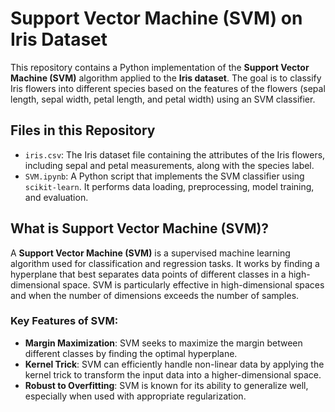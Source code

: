 # Support Vector Machine (SVM) on Iris Dataset

This repository contains a Python implementation of the **Support Vector Machine (SVM)** algorithm applied to the **Iris dataset**. The goal is to classify Iris flowers into different species based on the features of the flowers (sepal length, sepal width, petal length, and petal width) using an SVM classifier.

## Files in this Repository

- `iris.csv`: The Iris dataset file containing the attributes of the Iris flowers, including sepal and petal measurements, along with the species label.
- `SVM.ipynb`: A Python script that implements the SVM classifier using `scikit-learn`. It performs data loading, preprocessing, model training, and evaluation.

## What is Support Vector Machine (SVM)?

A **Support Vector Machine (SVM)** is a supervised machine learning algorithm used for classification and regression tasks. It works by finding a hyperplane that best separates data points of different classes in a high-dimensional space. SVM is particularly effective in high-dimensional spaces and when the number of dimensions exceeds the number of samples.

### Key Features of SVM:
- **Margin Maximization**: SVM seeks to maximize the margin between different classes by finding the optimal hyperplane.
- **Kernel Trick**: SVM can efficiently handle non-linear data by applying the kernel trick to transform the input data into a higher-dimensional space.
- **Robust to Overfitting**: SVM is known for its ability to generalize well, especially when used with appropriate regularization.

